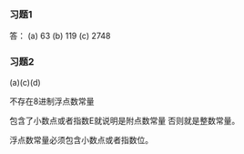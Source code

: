 ### 习题1
答：
(a) 63
(b) 119
(c) 2748

### 习题2
(a)(c)(d)

不存在8进制浮点数常量

包含了小数点或者指数E就说明是附点数常量
否则就是整数常量。

浮点数常量必须包含小数点或者指数位。



